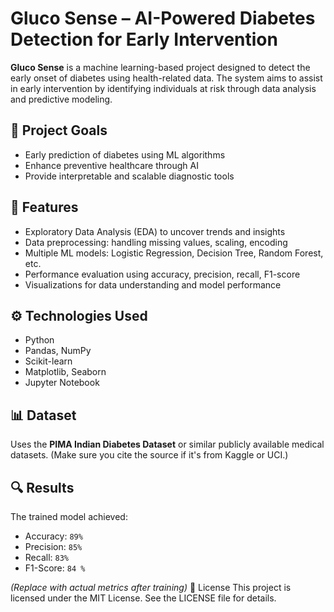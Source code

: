 # Gluco Sense – AI-Powered Diabetes Detection for Early Intervention

**Gluco Sense** is a machine learning-based project designed to detect the early onset of diabetes using health-related data. The system aims to assist in early intervention by identifying individuals at risk through data analysis and predictive modeling.

## 🚀 Project Goals

- Early prediction of diabetes using ML algorithms
- Enhance preventive healthcare through AI
- Provide interpretable and scalable diagnostic tools

## 🧪 Features

- Exploratory Data Analysis (EDA) to uncover trends and insights
- Data preprocessing: handling missing values, scaling, encoding
- Multiple ML models: Logistic Regression, Decision Tree, Random Forest, etc.
- Performance evaluation using accuracy, precision, recall, F1-score
- Visualizations for data understanding and model performance


## ⚙️ Technologies Used

- Python
- Pandas, NumPy
- Scikit-learn
- Matplotlib, Seaborn
- Jupyter Notebook

## 📊 Dataset

Uses the **PIMA Indian Diabetes Dataset** or similar publicly available medical datasets. (Make sure you cite the source if it's from Kaggle or UCI.)

## 🔍 Results

The trained model achieved:
- Accuracy: `89%`
- Precision: `85%`
- Recall: `83%`
- F1-Score: `84 %`

*(Replace with actual metrics after training)*
 📜 License
This project is licensed under the MIT License. See the LICENSE file for details.



